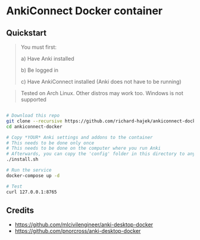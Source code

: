 # AnkiConnect Docker container

## Quickstart

> You must first: 
>
> a) Have Anki installed 
>
> b) Be logged in 
>
> c) Have AnkiConnect installed (Anki does not have to be running)

> Tested on Arch Linux. Other distros may work too. Windows is not supported

```bash

# Download this repo
git clone --recursive https://github.com/richard-hajek/ankiconnect-docker.git
cd ankiconnect-docker

# Copy *YOUR* Anki settings and addons to the container
# This needs to be done only once
# This needs to be done on the computer where you run Anki
# Afterwards, you can copy the 'config' folder in this directory to any computer and run it there
./install.sh

# Run the service
docker-compose up -d

# Test
curl 127.0.0.1:8765
```

## Credits

- https://github.com/mlcivilengineer/anki-desktop-docker
- https://github.com/pnorcross/anki-desktop-docker
